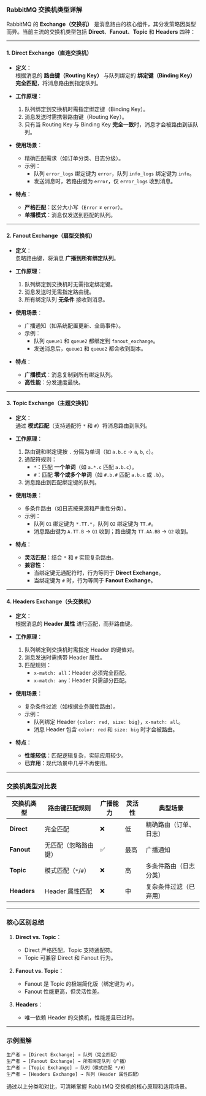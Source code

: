 ### RabbitMQ 交换机类型详解

RabbitMQ 的 **Exchange（交换机）** 是消息路由的核心组件，其分发策略因类型而异。当前主流的交换机类型包括 **Direct**、**Fanout**、**Topic** 和 **Headers** 四种：

---

#### **1. Direct Exchange（直连交换机）**
- **定义**：  
  根据消息的 **路由键（Routing Key）** 与队列绑定的 **绑定键（Binding Key）** **完全匹配**，将消息路由到指定队列。
  
- **工作原理**：  
  1. 队列绑定到交换机时需指定绑定键（Binding Key）。  
  2. 消息发送时需携带路由键（Routing Key）。  
  3. 只有当 Routing Key 与 Binding Key **完全一致**时，消息才会被路由到该队列。

- **使用场景**：  
  - 精确匹配需求（如订单分类、日志分级）。  
  - 示例：  
    - 队列 `error_logs` 绑定键为 `error`，队列 `info_logs` 绑定键为 `info`。  
    - 发送消息时，若路由键为 `error`，仅 `error_logs` 收到消息。

- **特点**：  
  - **严格匹配**：区分大小写（`Error` ≠ `error`）。  
  - **单播模式**：消息仅发送到匹配的队列。  

---

#### **2. Fanout Exchange（扇型交换机）**
- **定义**：  
  忽略路由键，将消息 **广播到所有绑定队列**。

- **工作原理**：  
  1. 队列绑定到交换机时无需指定绑定键。  
  2. 消息发送时无需指定路由键。  
  3. 所有绑定队列 **无条件** 接收到消息。

- **使用场景**：  
  - 广播通知（如系统配置更新、全局事件）。  
  - 示例：  
    - 队列 `queue1` 和 `queue2` 都绑定到 `fanout_exchange`。  
    - 发送消息后，`queue1` 和 `queue2` 都会收到副本。

- **特点**：  
  - **广播模式**：消息复制到所有绑定队列。  
  - **高性能**：分发速度最快。  

---

#### **3. Topic Exchange（主题交换机）**
- **定义**：  
  通过 **模式匹配**（支持通配符 `*` 和 `#`）将消息路由到队列。

- **工作原理**：  
  1. 路由键和绑定键按 `.` 分隔为单词（如 `a.b.c` → `a`, `b`, `c`）。  
  2. 通配符规则：  
     - `*`：匹配 **一个单词**（如 `a.*.c` 匹配 `a.b.c`）。  
     - `#`：匹配 **零个或多个单词**（如 `#.b.#` 匹配 `a.b.c` 或 `.b`）。  
  3. 消息路由到匹配绑定键的队列。

- **使用场景**：  
  - 多条件路由（如日志按来源和严重性分类）。  
  - 示例：  
    - 队列 `Q1` 绑定键为 `*.TT.*`，队列 `Q2` 绑定键为 `TT.#`。  
    - 消息路由键为 `A.TT.B` → `Q1` 收到；路由键为 `TT.AA.BB` → `Q2` 收到。

- **特点**：  
  - **灵活匹配**：结合 `*` 和 `#` 实现复杂路由。  
  - **兼容性**：  
    - 当绑定键无通配符时，行为等同于 **Direct Exchange**。  
    - 当绑定键为 `#` 时，行为等同于 **Fanout Exchange**。  

---

#### **4. Headers Exchange（头交换机）**
- **定义**：  
  根据消息的 **Header 属性** 进行匹配，而非路由键。

- **工作原理**：  
  1. 队列绑定到交换机时需指定 Header 的键值对。  
  2. 消息发送时需携带 Header 属性。  
  3. 匹配规则：  
     - `x-match: all`：Header 必须完全匹配。  
     - `x-match: any`：Header 只需部分匹配。  

- **使用场景**：  
  - 复杂条件过滤（如根据业务属性路由）。  
  - 示例：  
    - 队列绑定 Header `{color: red, size: big}`，`x-match: all`。  
    - 消息 Header 包含 `color: red` 和 `size: big` 时才会被路由。

- **特点**：  
  - **性能较低**：匹配逻辑复杂，实际应用较少。  
  - **已弃用**：现代场景中几乎不再使用。  

---

### **交换机类型对比表**

| 交换机类型       | 路由键匹配规则         | 广播能力 | 灵活性 | 典型场景                |
|------------------|------------------------|----------|--------|-------------------------|
| **Direct**       | 完全匹配               | ❌       | 低     | 精确路由（订单、日志）  |
| **Fanout**       | 无匹配（忽略路由键）   | ✅       | 最高   | 广播通知                |
| **Topic**        | 模式匹配（`*`/`#`）    | ❌       | 高     | 多条件路由（日志分类）  |
| **Headers**      | Header 属性匹配        | ❌       | 中     | 复杂条件过滤（已弃用）  |

---

### **核心区别总结**
1. **Direct vs. Topic**：  
   - Direct 严格匹配，Topic 支持通配符。  
   - Topic 可兼容 Direct 和 Fanout 行为。  

2. **Fanout vs. Topic**：  
   - Fanout 是 Topic 的极端简化版（绑定键为 `#`）。  
   - Fanout 性能更高，但灵活性差。  

3. **Headers**：  
   - 唯一依赖 Header 的交换机，性能差且已过时。  

---

### **示例图解**
```plaintext
生产者 → [Direct Exchange] → 队列（完全匹配）  
生产者 → [Fanout Exchange] → 所有绑定队列（广播）  
生产者 → [Topic Exchange] → 队列（模式匹配 */#）  
生产者 → [Headers Exchange] → 队列（Header 属性匹配）
```

通过以上分类和对比，可清晰掌握 RabbitMQ 交换机的核心原理和适用场景。